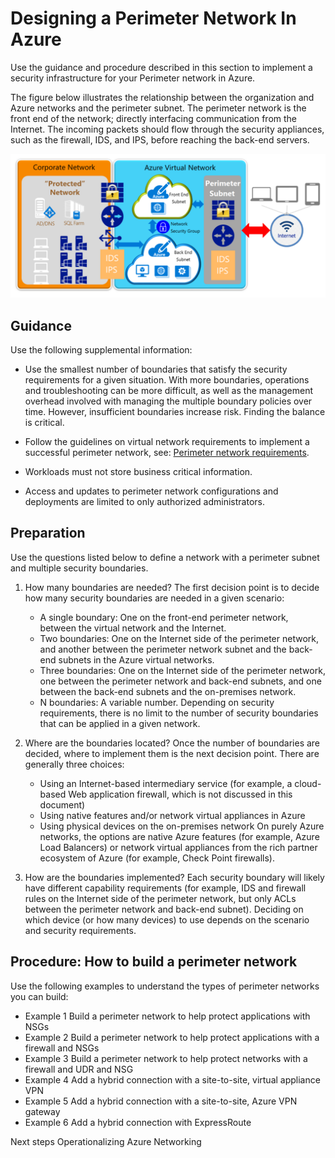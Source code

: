 # Designing a Perimeter Network In Azure

Use the guidance and procedure described in this section to implement a security infrastructure for your Perimeter network in Azure.


The figure below illustrates the relationship between the organization and Azure networks and the perimeter subnet. The perimeter network is the front end of the network; directly interfacing communication from the Internet. The incoming packets should flow through the security appliances, such as the firewall, IDS, and IPS, before reaching the back-end servers.



![PerimeterNetwork](https://github.com/alvarovitta/Azure-Networking/blob/master/images/PerimeterNetwork.png)





## Guidance

Use the following supplemental information:

  - Use the smallest number of boundaries that satisfy the security requirements for a given situation. With more boundaries, operations and troubleshooting can be more difficult, as well as the management overhead involved with managing the multiple boundary policies over time. However, insufficient boundaries increase risk. Finding the balance is critical.
	
  - Follow the guidelines on virtual network requirements to implement a successful perimeter network, see: [Perimeter network requirements](https://docs.microsoft.com/en-us/azure/best-practices-network-security#perimeter-network-requirements). 
	
  - Workloads must not store business critical information.
	
  - Access and updates to perimeter network configurations and deployments are limited to only authorized administrators.
	


## Preparation

Use the questions listed below to define a network with a perimeter subnet and multiple security boundaries.

  1. How many boundaries are needed?
     The first decision point is to decide how many security boundaries are needed in a given scenario:
       - A single boundary: One on the front-end perimeter network, between the virtual network and the Internet.
       - Two boundaries: One on the Internet side of the perimeter network, and another between the perimeter network subnet and the back-end subnets in the Azure virtual networks.
       - Three boundaries: One on the Internet side of the perimeter network, one between the perimeter network and back-end subnets, and one between the back-end subnets and the on-premises network.
       - N boundaries: A variable number. Depending on security requirements, there is no limit to the number of security boundaries that can be applied in a given network.
	
  2. Where are the boundaries located?
     Once the number of boundaries are decided, where to implement them is the next decision point. There are generally three choices:
	
        - Using an Internet-based intermediary service (for example, a cloud-based Web application firewall, which is not discussed in this document)
	 - Using native features and/or network virtual appliances in Azure
	 - Using physical devices on the on-premises network
	On purely Azure networks, the options are native Azure features (for example, Azure Load Balancers) or network virtual appliances from the rich partner ecosystem of Azure (for example, Check Point firewalls).
	
  3. How are the boundaries implemented?
	Each security boundary will likely have different capability requirements (for example, IDS and firewall rules on the Internet side of the perimeter network, but only ACLs between the perimeter network and back-end subnet). Deciding on which device (or how many devices) to use depends on the scenario and security requirements. 



## Procedure:  How to build a perimeter network

Use the following examples to understand the types of perimeter networks you can build:

  - Example 1 Build a perimeter network to help protect applications with NSGs
  - Example 2 Build a perimeter network to help protect applications with a firewall and NSGs
  - Example 3 Build a perimeter network to help protect networks with a firewall and UDR and NSG
  - Example 4 Add a hybrid connection with a site-to-site, virtual appliance VPN
  - Example 5 Add a hybrid connection with a site-to-site, Azure VPN gateway
  - Example 6 Add a hybrid connection with ExpressRoute



Next steps
Operationalizing Azure Networking


